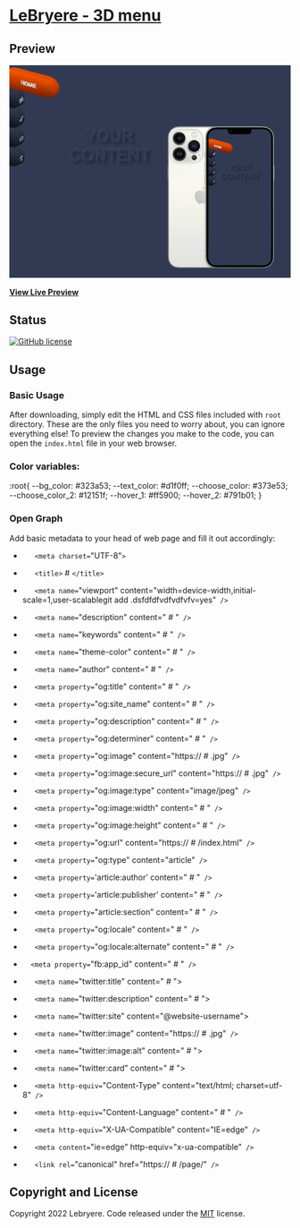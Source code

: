 # [LeBryere - 3D menu](https://)

## Preview

[![Resume Preview](https://raw.githubusercontent.com/LeBryere/3D-menu/master/preview.png)](https://LeBryere.github.io/3D-menu/)

**[View Live Preview](https://raw.githubusercontent.com/LeBryere/D-menu/master/preview.png)**

## Status

[![GitHub license](https://img.shields.io/badge/license-MIT-green?&style=plastic)](https://raw.githubusercontent.com/LeBryere/3D-menu/master/LICENSE)

## Usage

### Basic Usage

After downloading, simply edit the HTML and CSS files included with `root` directory. These are the only files you need to worry about, you can ignore everything else! To preview the changes you make to the code, you can open the `index.html` file in your web browser.

### Color variables:

:root{
   --bg_color: #323a53;
   --text_color: #d1f0ff;
   --choose_color: #373e53;
   --choose_color_2: #12151f;
   --hover_1: #ff5900;
   --hover_2: #791b01;
}

### Open Graph

Add basic metadata to your head of web page and fill it out accordingly:

- `   <meta charset=`"UTF-8"`>`
- `   <title>` # `</title>`
- `   <meta name=`"viewport" content="width=device-width,initial-scale=1,user-scalablegit add .dsfdfdfvdfvdfvfv=yes"` />`
- `   <meta name=`"description" content=" # "` />`
- `   <meta name=`"keywords" content=" # "` />`
- `   <meta name=`"theme-color" content=" # "` />`
- `   <meta name=`"author" content=" # "` />`

- `   <meta property=`"og:title" content=" # "` />`
- `   <meta property=`"og:site_name" content=" # "` />`
- `   <meta property=`"og:description" content=" # "` />`
- `   <meta property=`"og:determiner" content=" # "` />`
- `   <meta property=`"og:image" content="https:// # .jpg"` />`
- `   <meta property=`"og:image:secure_url" content="https:// # .jpg"` />`
- `   <meta property=`"og:image:type" content="image/jpeg"` />`
- `   <meta property=`"og:image:width" content=" # "` />`
- `   <meta property=`"og:image:height" content=" # "` />`
- `   <meta property=`"og:url" content="https:// # /index.html"` />`
- `   <meta property=`"og:type" content="article"` />`
- `   <meta property=`'article:author' content=" # "` />`
- `   <meta property=`'article:publisher' content=" # "` />`
- `   <meta property=`"article:section" content=" # "` />`
- `   <meta property=`"og:locale" content=" # "` />`
- `   <meta property=`"og:locale:alternate" content=" # "` />`
   
- `  <meta property=`"fb:app_id" content=" # "` />`

- `   <meta name=`"twitter:title" content=" # ">
- `   <meta name=`"twitter:description" content=" # ">
- `   <meta name=`"twitter:site" content="@website-username">
- `   <meta name=`"twitter:image" content="https:// # .jpg"` />`
- `   <meta name=`"twitter:image:alt" content=" # ">
- `   <meta name=`"twitter:card" content=" # ">
   
- `   <meta http-equiv=`"Content-Type" content="text/html; charset=utf-8"` />`
- `   <meta http-equiv=`"Content-Language" content=" # "` />`
- `   <meta http-equiv=`"X-UA-Compatible" content="IE=edge"` />`

- `   <meta content=`"ie=edge" http-equiv="x-ua-compatible"` />`

- `   <link rel=`"canonical" href="https:// # /page/"` />`


## Copyright and License

Copyright 2022 Lebryere. Code released under the [MIT](https://raw.githubusercontent.com/LeBryere/3D-menu/master/LICENSE) license.
